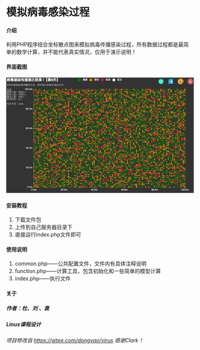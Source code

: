 # 模拟病毒感染过程

#### 介绍
利用PHP程序结合坐标散点图来模拟病毒传播感染过程，所有数据过程都是最简单的数学计算，并不能代表真实情况，仅用于演示说明！

#### 界面截图
![演示截图](img/demo.png)

#### 安装教程

1.  下载文件包
2.  上传到自己服务器目录下
3.  直接运行index.php文件即可

#### 使用说明

1.  common.php——公共配置文件，文件内有具体注释说明
2.  function.php——计算工具，包含初始化和一些简单的模型计算
3.  index.php——执行文件

#### 关于
##### 作者：杜、刘 、袁
##### Linux课程设计
  
    
    
###### 项目修改自 https://gitee.com/dongyao/virus 感谢Clark！
